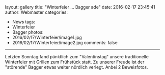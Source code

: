 layout: gallery
title: "Winterfeier ... Bagger ade"
date: 2016-02-17 23:45:41
author: Webmaster
categories:
- News
tags:
- Winterfeier
- Bagger
photos:
- 2016/02/17/Winterfeier/image1.jpg
- 2016/02/17/Winterfeier/image2.jpg
comments: false
---

Letzten Sonntag fand pünktlich zum "Valentinstag" unsere traditionelle Winterfeier mit Grillen zum Frühstück statt. Zu unserer Freude ist der "störende" Bagger etwas weiter nördlich verlegt. Anbei 2 Beweisfotos.
